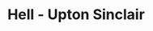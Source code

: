---
layout: production
title: Hell - Upton Sinclair
dates: October 8, 2016
location: McKaw Theater, Chicago
synopsis: Does it sometimes feel like the capitalist system is ... demonic? Well, there might just be a reason for that. Upton Sinclair, better known as the author of the muckraking novel The Jungle created this acidic, satiric tale of demons, angels, pacifists, Wobblies, and the poor schmucks who fought World War I. It's not your imagination. This just might be Hell on Earth. Although his classic novel The Jungle is credited with the creation of the Pure Food and Drug Act, he was dissatisfied with only reforming the meat packing industry. Saying, "'I aimed for the public's heart, and... hit it in the stomach". Sinclair tried again in 1924, this time focusing on Western Capitalism as a whole, and militarism specifically.
production:
  - name: Chris Aruffo
    title: Director
    bio_url: http://accidentalshakespeare.com/about/company/chris_aruffo
  - name: Tiffany Tuck
    title: Stage Manager
    bio_url: http://accidentalshakespeare.com/about/company/tiffany_tuck
  - name: Benjamin Dionysus
    title: Lighting Design/Projections
    bio_url: http://accidentalshakespeare.com/about/company/benjamin_dionysus


cast:
- actor: Jake Degler
  role: First Imp/Attendant/Stagehand/Harry/Mike/The Real Devil
  actor_bio_url: http://accidentalshakespeare.com/about/company/jake_degler
- actor: Kaelea Rovinsky
  role: Second Imp/Whit o’Wit/Comrade Jesus
  actor_bio_url: http://accidentalshakespeare.com/about/company/kaelea_rovinsky
- actor: Linsey Summers
  role: Beelzebub/Justice/Wobbly/John
  actor_bio_url: http://accidentalshakespeare.com/about/company/linsey_summers
- actor: Taylor Galloway
  role: Belial/Angel of Humor/Dick
  actor_bio_url: http://accidentalshakespeare.com/about/company/taylor_galloway
- actor: Taylor Barton
  role: Moloch/Tom/Pete/Author
  actor_bio_url: http://accidentalshakespeare.com/about/company/taylor_barton
- actor: Julia Kessler
  role: Astarte/Mother/Jim/Karl
  actor_bio_url: http://accidentalshakespeare.com/about/company/julia_kessler
- actor: Jared McDaris
  role: Mammon/Bill Haywood
  actor_bio_url: http://accidentalshakespeare.com/about/company/jared_mcdaris
- actor: Christopher Sylvie
  role: Satan/Lieutenant/Budge/Joe
  actor_bio_url: http://accidentalshakespeare.com/about/company/christopher_sylvie
- actor: Heather Branham Green
  role: Attorney-General/Angel of Love/Police Sergeant/Bill
  actor_bio_url: http://accidentalshakespeare.com/about/company/heather_branham_green
---